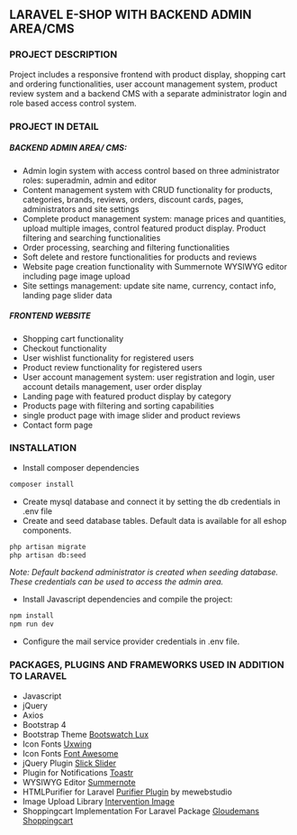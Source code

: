 ## LARAVEL E-SHOP WITH BACKEND ADMIN AREA/CMS

### PROJECT DESCRIPTION

Project includes a responsive frontend with product display, shopping cart and ordering functionalities, user account management system, product review system and a backend CMS with a separate administrator login and role based access control system. 

### PROJECT IN DETAIL

##### BACKEND  ADMIN AREA/ CMS:

* Admin login system with access control based on three administrator roles: superadmin, admin and editor
* Content management system with CRUD functionality for products, categories, brands, reviews, orders, discount cards, pages, administrators and site settings
* Complete product management system: manage prices and quantities, upload multiple images, control featured product display. Product filtering and searching functionalities
* Order processing, searching and filtering functionalities
* Soft delete and restore functionalities for products and reviews
* Website page creation functionality with Summernote WYSIWYG editor including page image upload
* Site settings management: update site name, currency, contact info, landing page slider data 

##### FRONTEND WEBSITE

* Shopping cart functionality
* Checkout functionality
* User wishlist functionality for registered users
* Product review functionality for registered users
* User account management system:  user registration and login, user account details management, user order display
* Landing page with featured product display by category
* Products page with filtering and sorting capabilities
* single product page with image slider and product reviews
* Contact form page

### INSTALLATION

* Install composer dependencies
```bash
composer install
```
* Create mysql database and connect it by setting the db credentials in .env file
* Create and seed database tables. Default data is available for all eshop components. 
```bash
php artisan migrate
php artisan db:seed
```
*Note: Default backend administrator is created when seeding database. These credentials can be used to access the admin area.*

* Install Javascript dependencies and compile the project:
```bash
npm install
npm run dev
```
* Configure the mail service provider credentials  in .env file.


### PACKAGES, PLUGINS AND FRAMEWORKS USED IN ADDITION TO LARAVEL

* Javascript
* jQuery
* Axios
* Bootstrap 4 
* Bootstrap Theme [Bootswatch Lux](https://bootswatch.com/lux/) 
* Icon Fonts [Uxwing](https://uxwing.com/free-icon-fonts/)
* Icon Fonts [Font Awesome](https://fontawesome.com/)
* jQuery Plugin [Slick Slider](https://kenwheeler.github.io/slick/) 
* Plugin for Notifications [Toastr](https://github.com/CodeSeven/toastr)
* WYSIWYG Editor [Summernote](https://summernote.org/)
* HTMLPurifier for Laravel [Purifier Plugin](https://github.com/mewebstudio/Purifier) by mewebstudio
* Image Upload Library [Intervention Image](http://image.intervention.io/)
* Shoppingcart Implementation For Laravel Package [Gloudemans Shoppingcart](https://packagist.org/packages/gloudemans/shoppingcart)
